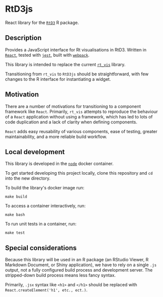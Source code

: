 # RtD3js
React library for the [`RtD3`](https://github.com/epiforecasts/RtD3) R package.

## Description

Provides a JavaScript interface for Rt visualisations in RtD3. Written in [`React`](https://reactjs.org/), tested with [`jest`](https://jestjs.io/), built with [`webpack`](https://webpack.js.org/).

This library is intended to replace the current [`rt_vis`](https://github.com/hamishgibbs/rt_vis) library.

Transitioning from `rt_vis` to `RtD3js` should be straightforward, with few changes to the R interface for instantiating a widget.

## Motivation

There are a number of motivations for transitioning to a component framework like `React`. Primarily, `rt_vis` attempts to reproduce the behaviour of a `React` application without using a framework, which has led to lots of code duplication and a lack of clarity when defining components.

`React` adds easy reusability of various components, ease of testing, greater maintainability, and a more reliable build workflow.

## Local development

This library is developed in the [`node`](https://hub.docker.com/_/node) docker container.

To get started developing this project locally, clone this repository and `cd` into the new directory.

To build the library's docker image run:

``` {shell}
make build
```

To access a container interactively, run:

``` {shell}
make bash
```

To run unit tests in a container, run:

``` {shell}
make test
```

## Special considerations

Because this library will be used in an R package (an RStudio Viewer, R Markdown Document, or Shiny application), we have to rely on a single `.js` output, not a fully configured build process and development server. The stripped-down build process means less fancy syntax.

Primarily, `.jsx` syntax like `<h1>` and `</h1>` should be replaced with `React.createElement('h1', etc., ect.)`.
